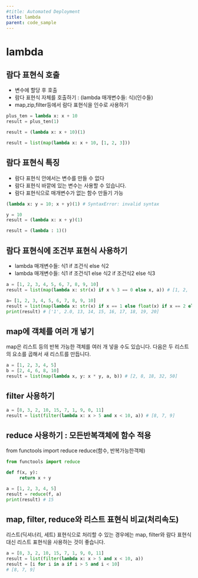```yaml
---
#title: Automated Deployment
title: lambda
parent: code_sample
---
```


# lambda

## 람다 표현식 호출

- 변수에 할당 후 호출
- 람다 표현식 자체를 호출하기 : (lambda 매개변수들: 식)(인수들)
- map,zip,filter등에서 람다 표현식을 인수로 사용하기

```python
plus_ten = lambda x: x + 10
result = plus_ten(1)

result = (lambda x: x + 10)(1)

result = list(map(lambda x: x + 10, [1, 2, 3]))
```
## 람다 표현식 특징
- 람다 표현식 안에서는 변수를 만들 수 없다
- 람다 표현식 바깥에 있는 변수는 사용할 수 있습니다. 
- 람다 표현식으로 매개변수가 없는 함수 만들기 가능
```python
(lambda x: y = 10; x + y)(1) # SyntaxError: invalid syntax

y = 10
result = (lambda x: x + y)(1)

result = (lambda : 1)()
```

## 람다 표현식에 조건부 표현식 사용하기
- lambda 매개변수들: 식1 if 조건식 else 식2
- lambda 매개변수들: 식1 if 조건식1 else 식2 if 조건식2 else 식3
```python
a = [1, 2, 3, 4, 5, 6, 7, 8, 9, 10]
result = list(map(lambda x: str(x) if x % 3 == 0 else x, a)) # [1, 2, '3', 4, 5, '6', 7, 8, '9', 10]

a= [1, 2, 3, 4, 5, 6, 7, 8, 9, 10]
result = list(map(lambda x: str(x) if x == 1 else float(x) if x == 2 else x + 10, a))
print(result) # ['1', 2.0, 13, 14, 15, 16, 17, 18, 19, 20]
```
## map에 객체를 여러 개 넣기
map은 리스트 등의 반복 가능한 객체를 여러 개 넣을 수도 있습니다. 다음은 두 리스트의 요소를 곱해서 새 리스트를 만듭니다.
```python
a = [1, 2, 3, 4, 5]
b = [2, 4, 6, 8, 10]
result = list(map(lambda x, y: x * y, a, b)) # [2, 8, 18, 32, 50]
```

## filter 사용하기
```python
a = [8, 3, 2, 10, 15, 7, 1, 9, 0, 11]
result = list(filter(lambda x: x > 5 and x < 10, a)) # [8, 7, 9]
```
## reduce 사용하기 : 모든반복객체에 함수 적용
from functools import reduce
reduce(함수, 반복가능한객체)
```python
from functools import reduce

def f(x, y):
     return x + y

a = [1, 2, 3, 4, 5]
result = reduce(f, a) 
print(result) # 15
```

## map, filter, reduce와 리스트 표현식 비교(처리속도)
리스트(딕셔너리, 세트) 표현식으로 처리할 수 있는 경우에는 map, filter와 람다 표현식 대신 리스트 표현식을 사용하는 것이 좋습니다.
```python 
a = [8, 3, 2, 10, 15, 7, 1, 9, 0, 11]
result = list(filter(lambda x: x > 5 and x < 10, a))
result = [i for i in a if i > 5 and i < 10] 
# [8, 7, 9]
```